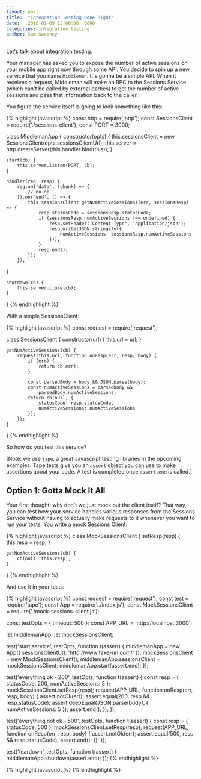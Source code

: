 ```yaml
---
layout: post
title:  "Integration Testing Done Right"
date:   2018-01-09 12:00:00 -0800
categories: integration testing
author: Sam Sweeney
---
```


Let's talk about integration testing.

Your manager has asked you to expose the number of active sessions on your mobile app right now through some API.  You decide to spin up a new service that you name `Middleman`.  It's gonna be a simple API.  When it receives a request, Middleman will make an RPC to the Sessions Service (which can't be called by external parties) to get the number of active sessions and pass that information back to the caller.

You figure the service itself is going to look something like this:

{% highlight javascript %}
const http = require('http');
const SessionsClient = require('./sessions-client');
const PORT = 3000;

class MiddlemanApp {
    constructor(opts) {
        this.sessionsClient = new SessionsClient(opts.sessionsClientUrl);
        this.server = http.createServer(this.handler.bind(this));
    }

    start(cb) {
        this.server.listen(PORT, cb);
    }

    handler(req, resp) {
        req.on('data', (chunk) => {
            // no-op
        }).on('end', () => {
            this.sessionsClient.getNumActiveSessions((err, sessionsResp) => {
                resp.statusCode = sessionsResp.statusCode;
                if (sessionsResp.numActiveSessions !== undefined) {
                    resp.setHeader('Content-Type', 'application/json');
                    resp.write(JSON.stringify({
                        numActiveSessions: sessionsResp.numActiveSessions
                    }));
                }
                resp.end();
            });
        });
   }

    shutdown(cb) {
        this.server.close(cb);
    }
}
{% endhighlight %}

With a simple SessionsClient:

{% highlight javascript %}
const request = require('request');

class SessionsClient {
    constructor(url) {
        this.url = url;
    }

    getNumActiveSessions(cb) {
        request(this.url, function onResp(err, resp, body) {
            if (err) {
                return cb(err);
            }

            const parsedBody = body && JSON.parse(body);
            const numActiveSessions = parsedBody &&
                parsedBody.numActiveSessions;
            return cb(null, {
                statusCode: resp.statusCode,
                numActiveSessions: numActiveSessions
            });
        });
    }
}
{% endhighlight %}

So how do you test this service?

[Note: we use [`tape`](https://github.com/substack/tape), a great Javascript testing libraries in the upcoming examples.  Tape tests give you an `assert` object you can use to make assertions about your code.  A test is completed once `assert.end` is called.]

## Option 1: Gotta Mock It All

Your first thought: why don't we just mock out the client itself?  That way, you can test how your service handles various responses from the Sessions Service without having to actually make requests to it whenever you want to run your tests.  You write a mock Sessions Client:

{% highlight javascript %}
class MockSessionsClient {
    setResp(resp) {
        this.resp = resp;
    }

    getNumActiveSessions(cb) {
        cb(null, this.resp);
    }
}
{% endhighlight %}

And use it in your tests:

{% highlight javascript %}
const request = require('request');
const test = require('tape');
const App = require('../index.js');
const MockSessionsClient = require('./mock-sessions-client.js');

const testOpts = {
    timeout: 500
};
const APP_URL = 'http://localhost:3000';

let middlemanApp;
let mockSessionsClient;

test('start service', testOpts, function t(assert) {
    middlemanApp = new App({
        sessionsClientUrl: 'http://www.fake-url.com/'
    });
    mockSessionsClient = new MockSessionsClient();
    middlemanApp.sessionsClient = mockSessionsClient;
    middlemanApp.start(assert.end);
});

test('everything ok - 200', testOpts, function t(assert) {
    const resp = {
        statusCode: 200,
        numActiveSessions: 5
    };
    mockSessionsClient.setResp(resp);
    request(APP_URL, function onResp(err, resp, body) {
        assert.notOk(err);
        assert.equal(200, resp && resp.statusCode);
        assert.deepEqual(JSON.parse(body), {
            numActiveSessions: 5
        });
        assert.end();
    });
});

test('everything not ok - 500', testOpts, function t(assert) {
    const resp = {
        statusCode: 500
    };
    mockSessionsClient.setResp(resp);
    request(APP_URL, function onResp(err, resp, body) {
        assert.notOk(err);
        assert.equal(500, resp && resp.statusCode);
        assert.end();
    });
});

test('teardown', testOpts, function t(assert) {
    middlemanApp.shutdown(assert.end);
});
{% endhighlight %}


{% highlight javascript %}
{% endhighlight %}

